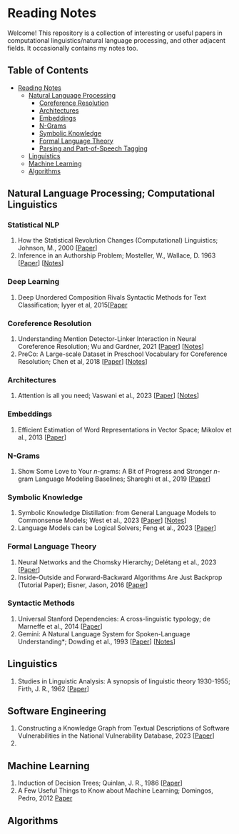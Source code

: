 # Reading Notes

Welcome! This repository is a collection of interesting or useful papers in computational linguistics/natural language processing, and other adjacent fields. It occasionally contains my notes too.

Table of Contents
-----------------

* [Reading Notes](#reading-notes)
  * [Natural Language Processing](#natural-language-processing-computational-linguistics)
    * [Coreference Resolution](#coreference-resolution)
    * [Architectures](#architectures)
    * [Embeddings](#embeddings)
    * [N-Grams](#n-grams)
    * [Symbolic Knowledge](#symbolic-knowledge)
    * [Formal Language Theory](#formal-language-theory)
    * [Parsing and Part-of-Speech Tagging](#parsing)
  * [Linguistics](#linguistics)
  * [Machine Learning](#machine-learning)
  * [Algorithms](#algorithms)


## Natural Language Processing; Computational Linguistics

### Statistical NLP
1. How the Statistical Revolution Changes (Computational) Linguistics; Johnson, M., 2000 [[Paper](https://aclanthology.org/W09-0103/)]
2. Inference in an Authorship Problem; Mosteller, W., Wallace, D. 1963 [[Paper](https://www.jstor.org/stable/2283270)] [[Notes](https://github.com/weezymatt/papers/blob/main/2024/2283270.md)]

### Deep Learning
1. Deep Unordered Composition Rivals Syntactic Methods for Text Classification; Iyyer et al, 2015[[Paper](https://aclanthology.org/P15-1162/)
   
### Coreference Resolution
1. Understanding Mention Detector-Linker Interaction in Neural Coreference Resolution; Wu and Gardner, 2021 [[Paper](https://aclanthology.org/2021.crac-1.16/)] [[Notes](https://github.com/weezymatt/papers/blob/main/2023/2021.crac-1.16.md)]
2. PreCo: A Large-scale Dataset in Preschool Vocabulary for Coreference Resolution; Chen et al, 2018 [[Paper](https://aclanthology.org/D18-1016/)] [[Notes](https://github.com/weezymatt/papers/blob/main/2023/D18-1016.md)]

###  Architectures 
1. Attention is all you need; Vaswani et al., 2023 [[Paper](https://arxiv.org/abs/1706.03762)] [[Notes](https://github.com/weezymatt/papers/blob/main/2023/1706.03762.md)]

### Embeddings
1. Efficient Estimation of Word Representations in Vector Space; Mikolov et al., 2013 [[Paper](https://arxiv.org/abs/1301.3781)]
   
### N-Grams
1. Show Some Love to Your *n*-grams: A Bit of Progress and Stronger *n*-gram Language Modeling Baselines; Shareghi et al., 2019 [[Paper](https://aclanthology.org/N19-1417/)]

### Symbolic Knowledge
1. Symbolic Knowledge Distillation: from General Language Models to Commonsense Models; West et al., 2023 [[Paper](https://aclanthology.org/2022.naacl-main.341/)] [[Notes](https://github.com/weezymatt/papers/blob/main/2024/2022.naacl-main.341.md)]
2. Language Models can be Logical Solvers; Feng et al., 2023 [[Paper](https://arxiv.org/abs/2311.06158)]
   
### Formal Language Theory
1. Neural Networks and the Chomsky Hierarchy; Delétang et al., 2023  [[Paper](https://arxiv.org/abs/2207.02098)]
2. Inside-Outside and Forward-Backward Algorithms Are Just Backprop (Tutorial Paper); Eisner, Jason, 2016 [[Paper](https://aclanthology.org/W16-5901/)]

### Syntactic Methods
1. Universal Stanford Dependencies: A cross-linguistic typology; de Marneffe et al., 2014 [[Paper](https://aclanthology.org/L14-1045/)] 
2. Gemini: A Natural Language System for Spoken-Language Understanding*; Dowding et al., 1993 [[Paper](https://aclanthology.org/P93-1008/)] [[Notes](https://github.com/weezymatt/papers/blob/main/2024/H93-1008.md)]
   
## Linguistics
1. Studies in Linguistic Analysis: A synopsis of linguistic theory 1930-1955; Firth, J. R., 1962 [[Paper](https://cs.brown.edu/courses/csci2952d/readings/lecture1-firth.pdf)] 

## Software Engineering
1. Constructing a Knowledge Graph from Textual Descriptions of Software Vulnerabilities in the National Vulnerability Database, 2023 [[Paper](https://arxiv.org/abs/2305.00382)]
2. 

## Machine Learning
1. Induction of Decision Trees; Quinlan, J. R., 1986 [[Paper](https://link.springer.com/article/10.1007/BF00116251)]
2. A Few Useful Things to Know about Machine Learning; Domingos, Pedro, 2012 [Paper](https://sites.astro.caltech.edu/~george/ay122/cacm12.pdf)

## Algorithms
